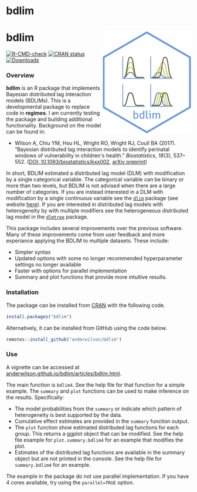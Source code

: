 
# bdlim



# bdlim <img src="man/figures/logo.png" align="right" />

<!-- badges: start -->
[![R-CMD-check](https://github.com/AnderWilson/bdlim/actions/workflows/R-CMD-check.yaml/badge.svg)](https://github.com/AnderWilson/bdlim/actions/workflows/R-CMD-check.yaml)
[![CRAN status](https://www.r-pkg.org/badges/version/bdlim)](https://CRAN.R-project.org/package=bdlim)
[![Downloads](https://cranlogs.r-pkg.org/badges/bdlim)](https://cran.rstudio.com/package=bdlim)
<!-- badges: end -->

### Overview


**bdlim** is an R package that implements Bayesian distributed lag interaction 
models (BDLIMs). This is a developmental package to replace code in **regimes**. I am 
currently testing the package and building additional functionality. Background on the model can be found in:

* Wilson A, Chiu YM, Hsu HL, Wright RO, Wright RJ, Coull BA (2017). “Bayesian 
  distributed lag interaction models to identify perinatal windows of 
  vulnerability in children's health.”
  _Biostatistics_, *18*(3), 537–552. ([DOI: 10.1093/biostatistics/kxx002](https://doi.org/10.1093/biostatistics/kxx002),
[arXiv preprint](https://arxiv.org/abs/1612.05800))

In short, BDLIM estimated a distributed lag model (DLM) with modification by a single categorical variable. The categorical variable can be binary or more than two levels, but BDLIM is not advised when there are a large number of categories. If you are instead interested in a DLM with modification by a single continuous variable see the [```dlim```](https://CRAN.R-project.org/package=dlim) package (see website [here](https://ddemateis.github.io/dlim/)). If you are interested in distributed lag models with heterogeneity by with multiple modifiers see the heterogeneous distributed lag model in the [```dlmtree```](https://danielmork.github.io/dlmtree/) package.

This package includes several improvements over the previous software. Many of these improvements come from user feedback and more experiance applying the BDLIM to multiple datasets. These include:  

* Simpler syntax
* Updated options with some no longer recommended hyperparameter settings no longer available
* Faster with options for parallel implementation
* Summary and plot functions that provide more intuitive results.


### Installation

The package can be installed from [CRAN](https://CRAN.R-project.org/package=bdlim) with the following code.

```r
install.packages("bdlim")
```

Alternatively, it can be installed from GitHub using the code below. 

```r
remotes::install_github("anderwilson/bdlim")
```


### Use

A vignette can be accessed at [anderwilson.github.io/bdlim/articles/bdlim.html](https://anderwilson.github.io/bdlim/articles/bdlim.html). 


The main function is ```bdlim4```. See the help file for that function for a simple example. The ```summary``` and ```plot``` functions can be used to make inference on the results. Specifically:

* The model probabilities from the ```summary``` or indicate which pattern of heterogeneity is best supported by the data.
* Cumulative effect estimates are provided in the ```summary``` function output.
* The ```plot``` function show estimated distributed lag functions for each group. This returns a ggplot object that can be modified. See the help file example for ```plot.summary.bdlim4``` for an example that modifies the plot.
* Estimates of the distributed lag functions are available in the summary object but are not printed in the console. See the help file for ```summary.bdlim4``` for an example.

The example in the package do not use parallel implementation. If you have 4 cores available, try using the ```parallel=TRUE``` option.


